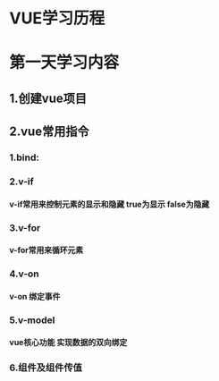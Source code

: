 # VUE学习历程
# 第一天学习内容
## 1.创建vue项目
## 2.vue常用指令
### 1.bind:
### 2.v-if
#### v-if常用来控制元素的显示和隐藏  true为显示 false为隐藏
### 3.v-for
#### v-for常用来循环元素
### 4.v-on
#### v-on 绑定事件
### 5.v-model
#### vue核心功能 实现数据的双向绑定
### 6.组件及组件传值